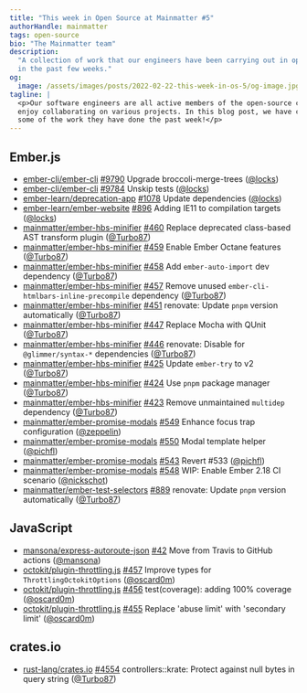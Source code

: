 ```yaml
---
title: "This week in Open Source at Mainmatter #5"
authorHandle: mainmatter
tags: open-source
bio: "The Mainmatter team"
description:
  "A collection of work that our engineers have been carrying out in open-source
  in the past few weeks."
og:
  image: /assets/images/posts/2022-02-22-this-week-in-os-5/og-image.jpg
tagline: |
  <p>Our software engineers are all active members of the open-source community and
  enjoy collaborating on various projects. In this blog post, we have collected
  some of the work they have done the past week!</p>
---
```


## Ember.js

- [ember-cli/ember-cli]
  [#9790](https://github.com/ember-cli/ember-cli/pull/9790) Upgrade
  broccoli-merge-trees ([@locks])
- [ember-cli/ember-cli]
  [#9784](https://github.com/ember-cli/ember-cli/pull/9784) Unskip tests
  ([@locks])
- [ember-learn/deprecation-app]
  [#1078](https://github.com/ember-learn/deprecation-app/pull/1078) Update
  dependencies ([@locks])
- [ember-learn/ember-website]
  [#896](https://github.com/ember-learn/ember-website/pull/896) Adding IE11 to
  compilation targets ([@locks])
- [mainmatter/ember-hbs-minifier]
  [#460](https://github.com/mainmatter/ember-hbs-minifier/pull/460) Replace
  deprecated class-based AST transform plugin ([@Turbo87])
- [mainmatter/ember-hbs-minifier]
  [#459](https://github.com/mainmatter/ember-hbs-minifier/pull/459) Enable Ember
  Octane features ([@Turbo87])
- [mainmatter/ember-hbs-minifier]
  [#458](https://github.com/mainmatter/ember-hbs-minifier/pull/458) Add
  `ember-auto-import` dev dependency ([@Turbo87])
- [mainmatter/ember-hbs-minifier]
  [#457](https://github.com/mainmatter/ember-hbs-minifier/pull/457) Remove
  unused `ember-cli-htmlbars-inline-precompile` dependency ([@Turbo87])
- [mainmatter/ember-hbs-minifier]
  [#451](https://github.com/mainmatter/ember-hbs-minifier/pull/451) renovate:
  Update `pnpm` version automatically ([@Turbo87])
- [mainmatter/ember-hbs-minifier]
  [#447](https://github.com/mainmatter/ember-hbs-minifier/pull/447) Replace
  Mocha with QUnit ([@Turbo87])
- [mainmatter/ember-hbs-minifier]
  [#446](https://github.com/mainmatter/ember-hbs-minifier/pull/446) renovate:
  Disable for `@glimmer/syntax-*` dependencies ([@Turbo87])
- [mainmatter/ember-hbs-minifier]
  [#425](https://github.com/mainmatter/ember-hbs-minifier/pull/425) Update
  `ember-try` to v2 ([@Turbo87])
- [mainmatter/ember-hbs-minifier]
  [#424](https://github.com/mainmatter/ember-hbs-minifier/pull/424) Use `pnpm`
  package manager ([@Turbo87])
- [mainmatter/ember-hbs-minifier]
  [#423](https://github.com/mainmatter/ember-hbs-minifier/pull/423) Remove
  unmaintained `multidep` dependency ([@Turbo87])
- [mainmatter/ember-promise-modals]
  [#549](https://github.com/mainmatter/ember-promise-modals/pull/549) Enhance
  focus trap configuration ([@zeppelin])
- [mainmatter/ember-promise-modals]
  [#550](https://github.com/mainmatter/ember-promise-modals/pull/550) Modal
  template helper ([@pichfl])
- [mainmatter/ember-promise-modals]
  [#543](https://github.com/mainmatter/ember-promise-modals/pull/543) Revert
  #533 ([@pichfl])
- [mainmatter/ember-promise-modals]
  [#548](https://github.com/mainmatter/ember-promise-modals/pull/548) WIP:
  Enable Ember 2.18 CI scenario ([@nickschot])
- [mainmatter/ember-test-selectors]
  [#889](https://github.com/mainmatter/ember-test-selectors/pull/889) renovate:
  Update `pnpm` version automatically ([@Turbo87])

## JavaScript

- [mansona/express-autoroute-json]
  [#42](https://github.com/mansona/express-autoroute-json/pull/42) Move from
  Travis to GitHub actions ([@mansona])
- [octokit/plugin-throttling.js]
  [#457](https://github.com/octokit/plugin-throttling.js/pull/457) Improve types
  for `ThrottlingOctokitOptions` ([@oscard0m])
- [octokit/plugin-throttling.js]
  [#456](https://github.com/octokit/plugin-throttling.js/pull/456)
  test(coverage): adding 100% coverage ([@oscard0m])
- [octokit/plugin-throttling.js]
  [#455](https://github.com/octokit/plugin-throttling.js/pull/455) Replace
  'abuse limit' with 'secondary limit' ([@oscard0m])

## crates.io

- [rust-lang/crates.io]
  [#4554](https://github.com/rust-lang/crates.io/pull/4554) controllers::krate:
  Protect against null bytes in query string ([@Turbo87])

[@turbo87]: https://github.com/Turbo87
[@locks]: https://github.com/locks
[@mansona]: https://github.com/mansona
[@nickschot]: https://github.com/nickschot
[@oscard0m]: https://github.com/oscard0m
[@pichfl]: https://github.com/pichfl
[@zeppelin]: https://github.com/zeppelin
[ember-cli/ember-cli]: https://github.com/ember-cli/ember-cli
[ember-learn/deprecation-app]: https://github.com/ember-learn/deprecation-app
[ember-learn/ember-website]: https://github.com/ember-learn/ember-website
[mansona/express-autoroute-json]:
  https://github.com/mansona/express-autoroute-json
[octokit/plugin-throttling.js]: https://github.com/octokit/plugin-throttling.js
[rust-lang/crates.io]: https://github.com/rust-lang/crates.io
[mainmatter/ember-hbs-minifier]:
  https://github.com/mainmatter/ember-hbs-minifier
[mainmatter/ember-promise-modals]:
  https://github.com/mainmatter/ember-promise-modals
[mainmatter/ember-test-selectors]:
  https://github.com/mainmatter/ember-test-selectors
